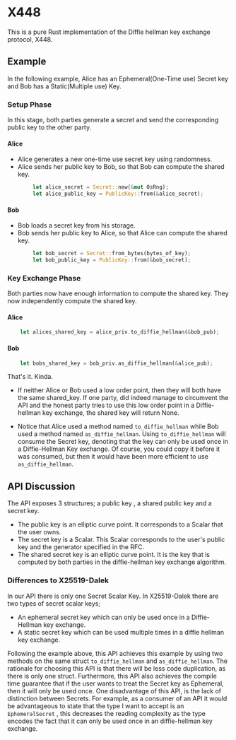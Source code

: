 # X448

This is a pure Rust implementation of the Diffie hellman key exchange protocol, X448. 

## Example 

In the following example, Alice has an Ephemeral(One-Time use) Secret key and Bob has a Static(Multiple use) Key.

### Setup Phase

In this stage, both parties generate a secret and send the corresponding public key to the other party. 

#### Alice

- Alice generates a new one-time use secret key using randomness. 
- Alice sends her public key to Bob, so that Bob can compute the shared key.

```rust
        let alice_secret = Secret::new(&mut OsRng);
        let alice_public_key = PublicKey::from(&alice_secret);
```

#### Bob

- Bob loads a secret key from his storage.
- Bob sends her public key to Alice, so that Alice can compute the shared key.

```rust
        let bob_secret = Secret::from_bytes(bytes_of_key);
        let bob_public_key = PublicKey::from(&bob_secret);
```

### Key Exchange Phase

Both parties now have enough information to compute the shared key. They now independently compute the shared key.

#### Alice
```rust
    let alices_shared_key = alice_priv.to_diffie_hellman(&bob_pub);
```
#### Bob
```rust
    let bobs_shared_key = bob_priv.as_diffie_hellman(&alice_pub);
```

That's it. Kinda.

- If neither Alice or Bob used a low order point, then they will both have the same shared_key. If one party, did indeed manage to circumvent the API and the honest party tries to use this low order point in a Diffie-hellman key exchange, the shared key will return None.

- Notice that Alice used a method named `to_diffie_hellman` while Bob used a method named `as_diffie_hellman`. Using `to_diffie_hellman` will consume the Secret key, denoting that the key can only be used once in a Diffie-Hellman Key exchange. Of course, you could copy it before it was consumed, but then it would have been more efficient to use `as_diffie_hellman`. 


## API Discussion

The API exposes 3 structures; a public key , a shared public key and a secret key.

- The public key is an elliptic curve point. It corresponds to a Scalar that the user owns.
- The secret key is a Scalar. This Scalar corresponds to the user's public key and the generator specified in the RFC.
- The shared secret key is an elliptic curve point. It is the key that is computed by both parties in the diffie-hellman key exchange algorithm.  

### Differences to X25519-Dalek

In our API there is only one Secret Scalar Key. In X25519-Dalek there are two types of secret scalar keys;

- An ephemeral secret key which can only be used once in a Diffie-Hellman key exchange.
- A static secret key which can be used multiple times in a diffie hellman key exchange.

Following the example above, this API achieves this example by using two methods on the same struct `to_diffie_hellman` and `as_diffie_hellman`. The rationale for choosing this API is that there will be less code duplication, as there is only one struct. Furthermore, this API also achieves the compile time guarantee that if the user wants to treat the Secret key as Ephemeral, then it will only be used once. One disadvantage of this API, is the lack of distinction between Secrets. For example, as a consumer of an API it would be advantageous to state that the type I want to accept is an `EphemeralSecret` , this decreases the reading complexity as the type encodes the fact that it can only be used once in an diffie-hellman key exchange.
